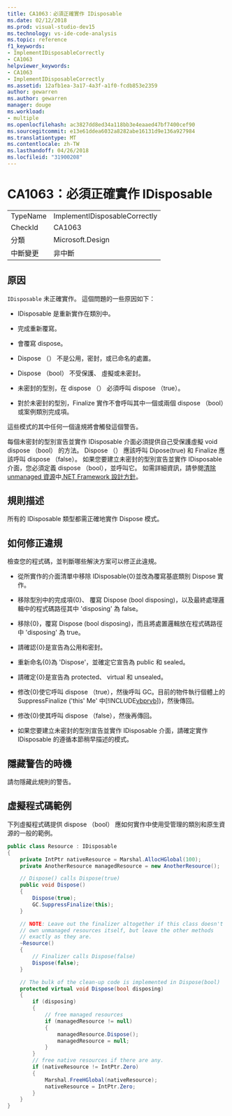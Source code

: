 ```yaml
---
title: CA1063：必須正確實作 IDisposable
ms.date: 02/12/2018
ms.prod: visual-studio-dev15
ms.technology: vs-ide-code-analysis
ms.topic: reference
f1_keywords:
- ImplementIDisposableCorrectly
- CA1063
helpviewer_keywords:
- CA1063
- ImplementIDisposableCorrectly
ms.assetid: 12afb1ea-3a17-4a3f-a1f0-fcdb853e2359
author: gewarren
ms.author: gewarren
manager: douge
ms.workload:
- multiple
ms.openlocfilehash: ac3827dd8ed34a118bb3e4eaaed47bf7400cef90
ms.sourcegitcommit: e13e61ddea6032a8282abe16131d9e136a927984
ms.translationtype: MT
ms.contentlocale: zh-TW
ms.lasthandoff: 04/26/2018
ms.locfileid: "31900208"
---
```

# <a name="ca1063-implement-idisposable-correctly"></a>CA1063：必須正確實作 IDisposable

|||
|-|-|
|TypeName|ImplementIDisposableCorrectly|
|CheckId|CA1063|
|分類|Microsoft.Design|
|中斷變更|非中斷|

## <a name="cause"></a>原因

`IDisposable` 未正確實作。 這個問題的一些原因如下：

- IDisposable 是重新實作在類別中。

- 完成重新覆寫。

- 會覆寫 dispose。

- Dispose （） 不是公用，密封，或已命名的處置。

- Dispose （bool） 不受保護、 虛擬或未密封。

- 未密封的型別，在 dispose （） 必須呼叫 dispose （true）。

- 對於未密封的型別，Finalize 實作不會呼叫其中一個或兩個 dispose （bool） 或案例類別完成項。

這些模式的其中任何一個違規將會觸發這個警告。

每個未密封的型別宣告並實作 IDisposable 介面必須提供自己受保護虛擬 void dispose （bool） 的方法。 Dispose （） 應該呼叫 Dipose(true) 和 Finalize 應該呼叫 dispose （false）。 如果您要建立未密封的型別宣告並實作 IDisposable 介面，您必須定義 dispose （bool），並呼叫它。 如需詳細資訊，請參閱[清除 unmanaged 資源](/dotnet/standard/garbage-collection/unmanaged)中[.NET Framework 設計方針](/dotnet/standard/design-guidelines/index)。

## <a name="rule-description"></a>規則描述

所有的 IDisposable 類型都需正確地實作 Dispose 模式。

## <a name="how-to-fix-violations"></a>如何修正違規

檢查您的程式碼，並判斷哪些解決方案可以修正此違規。

- 從所實作的介面清單中移除 IDisposable{0}並改為覆寫基底類別 Dispose 實作。

- 移除型別中的完成項{0}、 覆寫 Dispose (bool disposing)，以及最終處理邏輯中的程式碼路徑其中 'disposing' 為 false。

- 移除{0}，覆寫 Dispose (bool disposing)，而且將處置邏輯放在程式碼路徑中 'disposing' 為 true。

- 請確認{0}是宣告為公用和密封。

- 重新命名{0}為 'Dispose'，並確定它宣告為 public 和 sealed。

- 請確定{0}是宣告為 protected、 virtual 和 unsealed。

- 修改{0}使它呼叫 dispose （true），然後呼叫 GC。目前的物件執行個體上的 SuppressFinalize ('this' Me' 中[!INCLUDE[vbprvb](../code-quality/includes/vbprvb_md.md)])，然後傳回。

- 修改{0}使其呼叫 dispose （false），然後再傳回。

- 如果您要建立未密封的型別宣告並實作 IDisposable 介面，請確定實作 IDisposable 的遵循本節稍早描述的模式。

## <a name="when-to-suppress-warnings"></a>隱藏警告的時機

請勿隱藏此規則的警告。

## <a name="pseudo-code-example"></a>虛擬程式碼範例

下列虛擬程式碼提供 dispose （bool） 應如何實作中使用受管理的類別和原生資源的一般的範例。

```csharp
public class Resource : IDisposable
{
    private IntPtr nativeResource = Marshal.AllocHGlobal(100);
    private AnotherResource managedResource = new AnotherResource();

    // Dispose() calls Dispose(true)
    public void Dispose()
    {
        Dispose(true);
        GC.SuppressFinalize(this);
    }

    // NOTE: Leave out the finalizer altogether if this class doesn't
    // own unmanaged resources itself, but leave the other methods
    // exactly as they are.
    ~Resource()
    {
        // Finalizer calls Dispose(false)
        Dispose(false);
    }

    // The bulk of the clean-up code is implemented in Dispose(bool)
    protected virtual void Dispose(bool disposing)
    {
        if (disposing)
        {
            // free managed resources
            if (managedResource != null)
            {
                managedResource.Dispose();
                managedResource = null;
            }
        }
        // free native resources if there are any.
        if (nativeResource != IntPtr.Zero)
        {
            Marshal.FreeHGlobal(nativeResource);
            nativeResource = IntPtr.Zero;
        }
    }
}
```